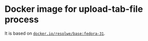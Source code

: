 # Docker image for upload-tab-file process

It is based on [`docker.io/resolwe/base:fedora-31`](
https://hub.docker.com/r/resolwe/base/).
